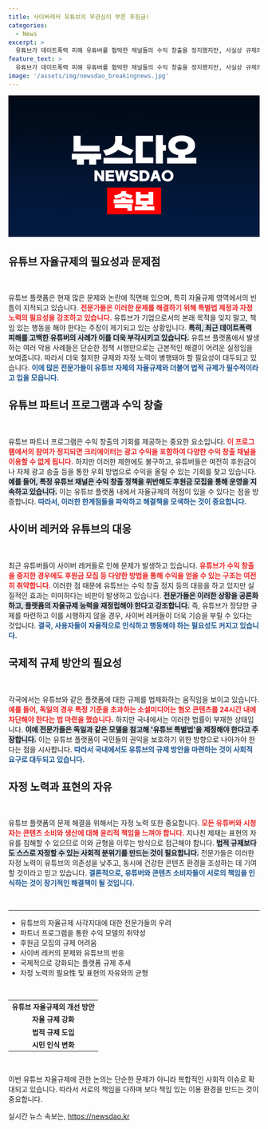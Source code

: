 ```yaml
---
title: 사이버레커 유튜브의 무관심이 부른 후원금!
categories:
  - News
excerpt: >
  유튜브가 데이트폭력 피해 유튜버를 협박한 채널들의 수익 창출을 정지했지만, 사실상 규제의 한계가 드러났다. 전문가들은 자율규제의 사각지대를 비판하며 유튜브 특별법 제정을 촉구하고 있다.
feature_text: >
  유튜브가 데이트폭력 피해 유튜버를 협박한 채널들의 수익 창출을 정지했지만, 사실상 규제의 한계가 드러났다. 전문가들은 자율규제의 사각지대를 비판하며 유튜브 특별법 제정을 촉구하고 있다.
image: '/assets/img/newsdao_breakingnews.jpg'
---
```


<p><img src="/assets/img/newsdao_breakingnews.jpg" alt="bookingtag 속보" /></p>

<h2 data-ke-size="size26">유튜브 자율규제의 필요성과 문제점</h2>

<p data-ke-size="size16">&nbsp;</p>

<p>유튜브 플랫폼은 현재 많은 문제와 논란에 직면해 있으며, 특히 자율규제 영역에서의 빈틈이 지적되고 있습니다. <b><span style="color: #ee2323;">전문가들은 이러한 문제를 해결하기 위해 특별법 제정과 자정 노력의 필요성을 강조하고 있습니다.</span></b> 유튜브가 기업으로서의 본래 목적을 잊지 말고, 책임 있는 행동을 해야 한다는 주장이 제기되고 있는 상황입니다. <b><span style="background-color: #21538527;">특히, 최근 데이트폭력 피해를 고백한 유튜버의 사례가 이를 더욱 부각시키고 있습니다.</span></b> 유튜브 플랫폼에서 발생하는 여러 악용 사례들은 단순한 정책 시행만으로는 근본적인 해결이 어려운 실정임을 보여줍니다. 따라서 더욱 철저한 규제와 자정 노력이 병행돼야 할 필요성이 대두되고 있습니다. <b><span style="color: #1a5490;">이에 많은 전문가들이 유튜브 자체의 자율규제와 더불어 법적 규제가 필수적이라고 입을 모읍니다.</span></b></p>

<h2 data-ke-size="size26">유튜브 파트너 프로그램과 수익 창출</h2>

<p data-ke-size="size16">&nbsp;</p>

<p>유튜브 파트너 프로그램은 수익 창출의 기회를 제공하는 중요한 요소입니다. <b><span style="color: #ee2323;">이 프로그램에서의 참여가 정지되면 크리에이터는 광고 수익을 포함하여 다양한 수익 창출 채널을 이용할 수 없게 됩니다.</span></b> 하지만 이러한 제한에도 불구하고, 유튜버들은 여전히 후원금이나 자체 광고 송출 등을 통한 우회 방법으로 수익을 올릴 수 있는 기회를 찾고 있습니다. <b><span style="background-color: #21538527;">예를 들어, 특정 유튜브 채널은 수익 창출 정책을 위반해도 후원금 모집을 통해 운영을 지속하고 있습니다.</span></b> 이는 유튜브 플랫폼 내에서 자율규제의 허점이 있을 수 있다는 점을 방증합니다. <b><span style="color: #1a5490;">따라서, 이러한 한계점들을 파악하고 해결책을 모색하는 것이 중요합니다.</span></b> </p>

<h2 data-ke-size="size26">사이버 레커와 유튜브의 대응</h2>

<p data-ke-size="size16">&nbsp;</p>

<p>최근 유튜버들이 사이버 레커들로 인해 문제가 발생하고 있습니다. <b><span style="color: #ee2323;">유튜브가 수익 창출을 중지한 경우에도 후원금 모집 등 다양한 방법을 통해 수익을 얻을 수 있는 구조는 여전히 취약합니다.</span></b> 이러한 점 때문에 유튜브는 수익 창출 정지 등의 대응을 하고 있지만 실질적인 효과는 미미하다는 비판이 발생하고 있습니다. <b><span style="background-color: #21538527;">전문가들은 이러한 상황을 공론화하고, 플랫폼의 자율규제 능력을 재정립해야 한다고 강조합니다.</span></b> 즉, 유튜브가 정당한 규제를 마련하고 이를 시행하지 않을 경우, 사이버 레커들이 더욱 기승을 부릴 수 있다는 것입니다. <b><span style="color: #1a5490;">결국, 사용자들이 자율적으로 인식하고 행동해야 하는 필요성도 커지고 있습니다.</span></b></p>

<h2 data-ke-size="size26">국제적 규제 방안의 필요성</h2>

<p data-ke-size="size16">&nbsp;</p>

<p>각국에서는 유튜브와 같은 플랫폼에 대한 규제를 법제화하는 움직임을 보이고 있습니다. <b><span style="color: #ee2323;">예를 들어, 독일의 경우 특정 기준을 초과하는 소셜미디어는 혐오 콘텐츠를 24시간 내에 차단해야 한다는 법 마련을 했습니다.</span></b> 하지만 국내에서는 이러한 법률이 부재한 상태입니다. <b><span style="background-color: #21538527;">이에 전문가들은 독일과 같은 모델을 참고해 '유튜브 특별법'을 제정해야 한다고 주장합니다.</span></b> 이는 유튜브 플랫폼이 국민들의 권익을 보호하기 위한 방향으로 나아가야 한다는 점을 시사합니다. <b><span style="color: #1a5490;">따라서 국내에서도 유튜브의 규제 방안을 마련하는 것이 사회적 요구로 대두되고 있습니다.</span></b></p>

<h2 data-ke-size="size26">자정 노력과 표현의 자유</h2>

<p data-ke-size="size16">&nbsp;</p>

<p>유튜브 플랫폼의 문제 해결을 위해서는 자정 노력 또한 중요합니다. <b><span style="color: #ee2323;">모든 유튜버와 시청자는 콘텐츠 소비와 생산에 대해 윤리적 책임을 느껴야 합니다.</span></b> 지나친 제재는 표현의 자유를 침해할 수 있으므로 이와 균형을 이루는 방식으로 접근해야 합니다. <b><span style="background-color: #21538527;">법적 규제보다도 스스로 자정할 수 있는 사회적 분위기를 만드는 것이 필요합니다.</span></b> 전문가들은 이러한 자정 노력이 유튜브의 의존성을 낮추고, 동시에 건강한 콘텐츠 환경을 조성하는 데 기여할 것이라고 믿고 있습니다. <b><span style="color: #1a5490;">결론적으로, 유튜버와 콘텐츠 소비자들이 서로의 책임을 인식하는 것이 장기적인 해결책이 될 것입니다.</span></b></p>

<p data-ke-size="size16">&nbsp;</p>

<hr />

<ul>
<li>유튜브의 자율규제 사각지대에 대한 전문가들의 우려</li>
<li>파트너 프로그램을 통한 수익 모델의 취약성</li>
<li>후원금 모집의 규제 어려움</li>
<li>사이버 레커의 문제와 유튜브의 반응</li>
<li>국제적으로 강화되는 플랫폼 규제 추세</li>
<li>자정 노력의 필요性 및 표현의 자유와의 균형</li>
</ul>

<p data-ke-size="size16">&nbsp;</p>

<table>
<tr>
<td style="text-align: center; height: 17px;"><b>유튜브 자율규제의 개선 방안</b></td>
</tr>
<tr>
<td style="text-align: center; height: 17px;"><b>자율 규제 강화</b></td>
</tr>
<tr>
<td style="text-align: center; height: 17px;"><b>법적 규제 도입</b></td>
</tr>
<tr>
<td style="text-align: center; height: 17px;"><b>시민 인식 변화</b></td>
</tr>
</table>

<p data-ke-size="size16">&nbsp;</p>

<p>이번 유튜브 자율규제에 관한 논의는 단순한 문제가 아니라 복합적인 사회적 이슈로 확대되고 있습니다. 따라서 서로의 책임을 다하며 보다 책임 있는 이용 환경을 만드는 것이 중요합니다.</p>
실시간 뉴스 속보는, <a href="https://newsdao.kr" rel="dofollow">https://newsdao.kr</a>


